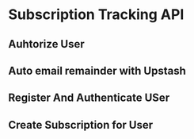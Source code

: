 # Subscription Tracking API

## Auhtorize User

## Auto email remainder with Upstash
## Register And Authenticate USer
## Create Subscription for User